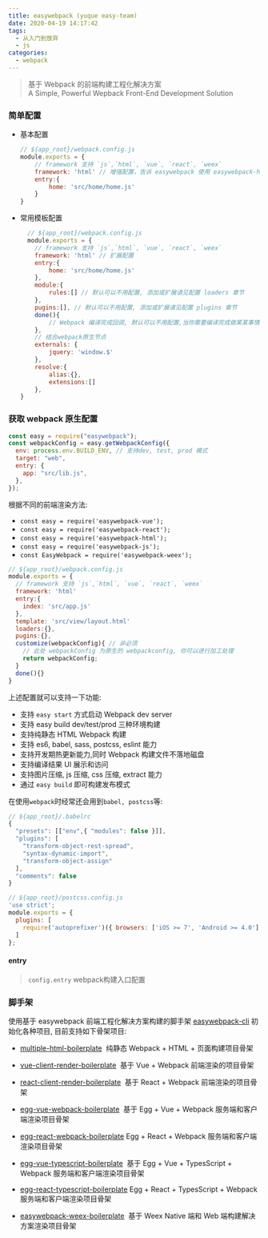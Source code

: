 ```yaml
---
title: easywebpack (yuque easy-team)
date: 2020-04-19 14:17:42
tags:
  - 从入门到放弃
  - js
categories:
  - webpack
---
```


> 基于 Webpack 的前端构建工程化解决方案 <br>
> A Simple, Powerful Wepback Front-End Development Solution

### 简单配置

- 基本配置

  ```js
  // ${app_root}/webpack.config.js
  module.exports = {
      // framework 支持 `js`,`html`, `vue`, `react`, `weex`
      framework: 'html' // 增强配置，告诉 easywebpack 使用 easywebpack-html 方案
      entry:{
          home: 'src/home/home.js'
      }
  }
  ```

- 常用模板配置

  ```js
    // ${app_root}/webpack.config.js
    module.exports = {
      // framework 支持 `js`,`html`, `vue`, `react`, `weex`
      framework: 'html' // 扩展配置
      entry:{
          home: 'src/home/home.js'
      },
      module:{
          rules:[] // 默认可以不用配置, 添加或扩展请见配置 loaders 章节
      },
      pugins:[], // 默认可以不用配置, 添加或扩展请见配置 plugins 章节
      done(){
          // Webpack 编译完成回调, 默认可以不用配置,当你需要编译完成做某某事情(比如上传 cdn)才需要配置
      },
      // 结合webpack原生节点
      externals: {
          jquery: 'window.$'
      },
      resolve:{
          alias:{},
          extensions:[]
      },
  }
  ```

### 获取 webpack 原生配置

```js
const easy = require("easywebpack");
const webpackConfig = easy.getWebpackConfig({
  env: process.env.BUILD_ENV, // 支持dev, test, prod 模式
  target: "web",
  entry: {
    app: "src/lib.js",
  },
});
```

根据不同的前端渲染方法:

- `const easy = require('easywebpack-vue');`
- `const easy = require('easywebpack-react');`
- `const easy = require('easywebpack-html');`
- `const easy = require('easywebpack-js');`
- `const EasyWebpack = require('easywebpack-weex');`

```js
// ${app_root}/webpack.config.js
module.exports = {
  // framework 支持 `js`,`html`, `vue`, `react`, `weex`
  framework: 'html'
  entry:{
    index: 'src/app.js'
  },
  template: 'src/view/layout.html'
  loaders:{},
  pugins:{},
  customize(webpackConfig){ // 非必须
    // 此处 webpackConfig 为原生的 webpackconfig, 你可以进行加工处理
    return webpackConfig;
  }
  done(){}
}
```

上述配置就可以支持一下功能:

- 支持 `easy start` 方式启动 Webpack dev server
- 支持 easy build dev/test/prod 三种环境构建
- 支持纯静态 HTML Webpack 构建
- 支持 es6, babel, sass, postcss, eslint 能力
- 支持开发期热更新能力,同时 Webpack 构建文件不落地磁盘
- 支持编译结果 UI 展示和访问
- 支持图片压缩, js 压缩, css 压缩, extract 能力
- 通过 `easy build` 即可构建发布模式

在使用`webpack`时经常还会用到`babel, postcss`等:

```js
// ${app_root}/.babelrc
{
  "presets": [["env",{ "modules": false }]],
  "plugins": [
    "transform-object-rest-spread",
    "syntax-dynamic-import",
    "transform-object-assign"
  ],
  "comments": false
}
```

```js
// ${app_root}/postcss.config.js
'use strict';
module.exports = {
  plugins: [
    require('autoprefixer')({ browsers: ['iOS >= 7', 'Android >= 4.0'] })
  ]
};
```

#### entry

> `config.entry` webpack构建入口配置

### 脚手架

使用基于 easywebpack 前端工程化解决方案构建的脚手架 [easywebpack-cli](https://github.com/easy-team/easywebpack-cli) 初始化各种项目, 目前支持如下骨架项目:

- [multiple-html-boilerplate](https://github.com/hubcarl/easywebpack-multiple-html-boilerplate)  纯静态 Webpack + HTML + 页面构建项目骨架

- [vue-client-render-boilerplate](https://github.com/hubcarl/easywebpack-cli-template/tree/master/boilerplate/vue)  基于 Vue + Webpack 前端渲染的项目骨架

- [react-client-render-boilerplate](https://github.com/hubcarl/easywebpack-cli-template/tree/master/boilerplate/react)  基于 React + Webpack 前端渲染的项目骨架

- [egg-vue-webpack-boilerplate](https://github.com/hubcarl/egg-vue-webpack-boilerplate)  基于 Egg + Vue + Webpack 服务端和客户端渲染项目骨架

- [egg-react-webpack-boilerplate](https://github.com/hubcarl/egg-react-webpack-boilerplate) Egg + React + Webpack 服务端和客户端渲染项目骨架

- [egg-vue-typescript-boilerplate](https://github.com/hubcarl/egg-vue-webpack-boilerplate)  基于 Egg + Vue + TypesScript + Webpack 服务端和客户端渲染项目骨架

- [egg-react-typescript-boilerplate](https://github.com/hubcarl/egg-react-webpack-boilerplate) Egg + React + TypesScript + Webpack 服务端和客户端渲染项目骨架

- [easywebpack-weex-boilerplate](https://github.com/hubcarl/easywebpack-weex-boilerplate)  基于 Weex Native 端和 Web 端构建解决方案渲染项目骨架
